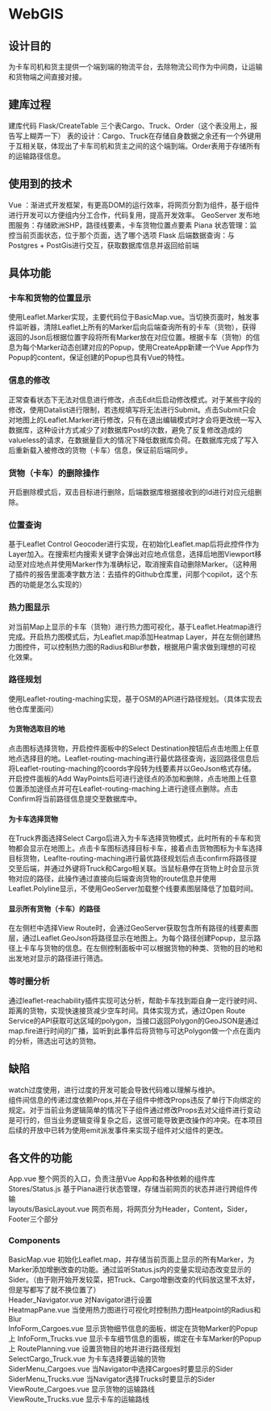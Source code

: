 # WebGIS

## 设计目的
为卡车司机和货主提供一个端到端的物流平台，去除物流公司作为中间商，让运输和货物端之间直接对接。

## 建库过程
建库代码 Flask/CreateTable
三个表Cargo、Truck、Order（这个表没用上，报告写上糊弄一下）
表的设计：Cargo、Truck在存储自身数据之余还有一个外键用于互相关联，体现出了卡车司机和货主之间的这个端到端。Order表用于存储所有的运输路径信息。

## 使用到的技术
Vue ：渐进式开发框架，有更高DOM的运行效率，将网页分割为组件，基于组件进行开发可以方便组内分工合作，代码复用，提高开发效率。
GeoServer 发布地图服务：存储欧洲SHP，路径线要素，卡车货物位置点要素
Piana 状态管理：监控当前页面状态，位于那个页面，选了哪个选项
Flask 后端数据查询：与Postgres + PostGis进行交互，获取数据库信息并返回给前端

## 具体功能
### 卡车和货物的位置显示
使用Leaflet.Marker实现，主要代码位于BasicMap.vue。当切换页面时，触发事件监听器，清除Leaflet上所有的Marker后向后端查询所有的卡车（货物），获得返回的Json后根据位置字段将所有Marker放在对应位置。根据卡车（货物）的信息为每个Marker动态创建对应的Popup，使用CreateApp新建一个Vue App作为Popup的content，保证创建的Popup也具有Vue的特性。
### 信息的修改
正常查看状态下无法对信息进行修改，点击Edit后启动修改模式。对于某些字段的修改，使用Datalist进行限制，若违规填写将无法进行Submit。点击Submit只会对地图上的Leaflet.Marker进行修改，只有在退出编辑模式时才会将更改统一写入数据库，这种设计方式减少了对数据库Post的次数，避免了反复修改造成的valueless的请求，在数据量巨大的情况下降低数据库负荷。在数据库完成了写入后重新载入被修改的货物（卡车）信息，保证前后端同步。
### 货物（卡车）的删除操作
开启删除模式后，双击目标进行删除，后端数据库根据接收到的Id进行对应元组删除。
### 位置查询
基于Leaflet Control Geocoder进行实现，在初始化Leaflet.map后将此控件作为Layer加入。在搜索栏内搜索关键字会弹出对应地点信息，选择后地图Viewport移动至对应地点并使用Marker作为准确标记，取消搜索自动删除Marker。（这种用了插件的报告里面凑字数方法：去插件的Github仓库里，问那个copilot，这个东西的功能是怎么实现的）
### 热力图显示
对当前Map上显示的卡车（货物）进行热力图可视化，基于Leaflet.Heatmap进行完成。开启热力图模式后，为Leaflet.map添加Heatmap Layer，并在左侧创建热力图控件，可以控制热力图的Radius和Blur参数，根据用户需求做到理想的可视化效果。
### 路径规划
使用Leaflet-routing-maching实现，基于OSM的API进行路径规划。（具体实现去他仓库里面问）
#### 为货物选取目的地
点击图标选择货物，开启控件面板中的Select Destination按钮后点击地图上任意地点选择目的地。Leaflet-routing-maching进行最优路径查询，返回路径信息后将Leaflet-routing-maching的coords字段转为线要素并以GeoJson格式存储。开启控件面板的Add WayPoints后可进行途径点的添加和删除，点击地图上任意位置添加途径点并可在Leaflet-routing-maching上进行途径点删除。点击Confirm将当前路径信息提交至数据库中。
#### 为卡车选择货物
在Truck界面选择Select Cargo后进入为卡车选择货物模式，此时所有的卡车和货物都会显示在地图上。点击卡车图标选择目标卡车，接着点击货物图标为卡车选择目标货物，Leaflte-routing-maching进行最优路径规划后点击confirm将路径提交至后端，并通过外键将Truck和Cargo相关联。当鼠标悬停在货物上时会显示货物对应的路径，此操作通过直接向后端查询货物的route信息并使用Leaflet.Polyline显示，不使用GeoServer加载整个线要素图层降低了加载时间。
#### 显示所有货物（卡车）的路径
在左侧栏中选择View Route时，会通过GeoServer获取包含所有路径的线要素图层，通过Leaflet.GeoJson将路径显示在地图上。为每个路径创建Popup，显示路径上卡车与货物的信息。在左侧控制面板中可以根据货物的种类、货物的目的地和出发地对显示的路径进行筛选。
### 等时圈分析
通过leaflet-reachability插件实现可达分析，帮助卡车找到距自身一定行驶时间、距离的货物，实现快速接货减少空车时间。具体实现方式，通过Open Route Service的API获取可达区域的polygon，当接口返回Polygon的GeoJSON是通过map.fire进行时间的广播，监听到此事件后将货物与可达Polygon做一个点在面内的分析，筛选出可达的货物。


## 缺陷
watch过度使用，进行过度的开发可能会导致代码难以理解与维护。  
组件间信息的传递过度依赖Props,并在子组件中修改Props违反了单行下向绑定的规定。对于当前业务逻辑简单的情况下子组件通过修改Props去对父组件进行变动是可行的，但当业务逻辑变得复杂之后，这很可能导致更改操作的冲突。在本项目后续的开放中已转为使用emit派发事件来实现子组件对父组件的更改。  

## 各文件的功能
App.vue 整个网页的入口，负责注册Vue App和各种依赖的组件库  
Stores/Status.js 基于Piana进行状态管理，存储当前网页的状态并进行跨组件传输   
layouts/BasicLayout.vue 网页布局，将网页分为Header，Content，Sider，Footer三个部分  

### Components
BasicMap.vue 初始化Leaflet.map，并存储当前页面上显示的所有Marker，为Marker添加增删改查的功能。通过监听Status.js内的变量实现动态改变显示的Sider。（由于刚开始开发较菜，把Truck、Cargo增删改查的代码放这里不太好，但是写都写了就不换位置了）   
Header_Navigator.vue 对Navigator进行设置  
HeatmapPane.vue 当使用热力图进行可视化时控制热力图Heatpoint的Radius和Blur  
InfoForm_Cargoes.vue 显示货物细节信息的面板，绑定在货物Marker的Popup上
InfoForm_Trucks.vue 显示卡车细节信息的面板，绑定在卡车Marker的Popup上
RoutePlanning.vue 设置货物目的地并进行路径规划  
SelectCargo_Truck.vue 为卡车选择要运输的货物  
SiderMenu_Cargoes.vue 当Navigator中选择Cargoes时要显示的Sider  
SiderMenu_Trucks.vue 当Navigator选择Trucks时要显示的Sider  
ViewRoute_Cargoes.vue 显示货物的运输路线  
ViewRoute_Trucks.vue 显示卡车的运输路线  










